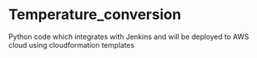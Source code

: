 # Temperature_conversion
Python code which integrates with Jenkins and will be deployed to AWS cloud using cloudformation templates
